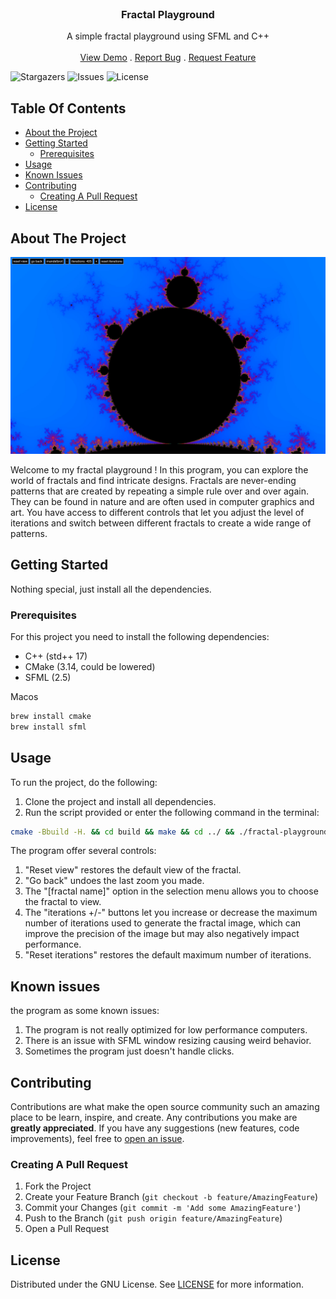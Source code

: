 <br/>
<div align="center">
  <h3 align="center">Fractal Playground</h3>

  <p align="center">
    A simple fractal playground using SFML and C++
    <br/>
    <br/>
    <a href="https://github.com/Gagonlaire/fractal-playground">View Demo</a>
    .
    <a href="https://github.com/Gagonlaire/fractal-playground/issues">Report Bug</a>
    .
    <a href="https://github.com/Gagonlaire/fractal-playground/issues">Request Feature</a>
  </p>
</div>

![Stargazers](https://img.shields.io/github/stars/Gagonlaire/fractal-playground?style=social) ![Issues](https://img.shields.io/github/issues/Gagonlaire/fractal-playground) ![License](https://img.shields.io/github/license/Gagonlaire/fractal-playground)

## Table Of Contents

* [About the Project](#about-the-project)
* [Getting Started](#getting-started)
    * [Prerequisites](#prerequisites)
* [Usage](#usage)
* [Known Issues](#known-issues)
* [Contributing](#contributing)
    * [Creating A Pull Request](#creating-a-pull-request)
* [License](#license)

## About The Project

![Screen Shot](https://raw.githubusercontent.com/Gagonlaire/fractal-playground/main/resources/example.jpg)

Welcome to my fractal playground ! In this program, you can explore the world of fractals and find intricate designs. Fractals are never-ending patterns that are created by repeating a simple rule over and over again. They can be found in nature and are often used in computer graphics and art. You have access to different controls that let you adjust the level of iterations and switch between different fractals to create a wide range of patterns.

## Getting Started

Nothing special, just install all the dependencies.

### Prerequisites

For this project you need to install the following dependencies:

* C++ (std++ 17)
* CMake (3.14, could be lowered)
* SFML (2.5)

Macos
```sh
brew install cmake
brew install sfml
```

## Usage

To run the project, do the following:

1. Clone the project and install all dependencies.
2. Run the script provided or enter the following command in the terminal:
```sh
cmake -Bbuild -H. && cd build && make && cd ../ && ./fractal-playground
```

The program offer several controls:

1. "Reset view" restores the default view of the fractal.
2. "Go back" undoes the last zoom you made.
3. The "[fractal name]" option in the selection menu allows you to choose the fractal to view.
4. The "iterations +/-" buttons let you increase or decrease the maximum number of iterations used to generate the fractal image, which can improve the precision of the image but may also negatively impact performance.
5. "Reset iterations" restores the default maximum number of iterations.

## Known issues

the program as some known issues:

1. The program is not really optimized for low performance computers.
2. There is an issue with SFML window resizing causing weird behavior.
3. Sometimes the program just doesn't handle clicks.

## Contributing

Contributions are what make the open source community such an amazing place to be learn, inspire, and create.
Any contributions you make are **greatly appreciated**. If you have any suggestions (new features, code improvements), feel free to [open an issue](https://github.com/Gagonlaire/fractal-playground/issues/new).

### Creating A Pull Request

1. Fork the Project
2. Create your Feature Branch (`git checkout -b feature/AmazingFeature`)
3. Commit your Changes (`git commit -m 'Add some AmazingFeature'`)
4. Push to the Branch (`git push origin feature/AmazingFeature`)
5. Open a Pull Request

## License

Distributed under the GNU License. See [LICENSE](https://github.com/Gagonlaire/fractal-playground/blob/main/LICENSE) for more information.
